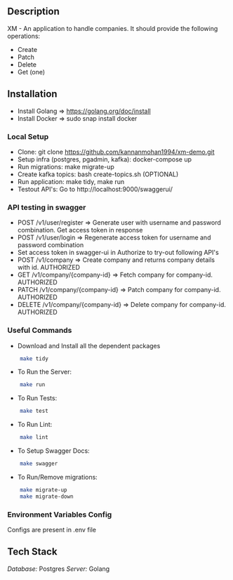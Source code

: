## Description
XM - An application to handle companies. It should provide the following operations:
- Create
- Patch
- Delete
- Get (one)

## Installation
- Install Golang => https://golang.org/doc/install
- Install Docker => sudo snap install docker

### Local Setup
- Clone: git clone https://github.com/kannanmohan1994/xm-demo.git
- Setup infra (postgres, pgadmin, kafka): docker-compose up 
- Run migrations: make migrate-up
- Create kafka topics: bash create-topics.sh (OPTIONAL)
- Run application: make tidy, make run 
- Testout API's: Go to http://localhost:9000/swaggerui/ 

### API testing in swagger
- POST /v1/user/register => Generate user with username and password combination. Get access token in response
- POST /v1/user/login => Regenerate access token for username and password combination
- Set access token in swagger-ui in Authorize to try-out following API's
- POST /v1/company => Create company and returns company details with id. AUTHORIZED
- GET /v1/company/{company-id} => Fetch company for company-id. AUTHORIZED
- PATCH /v1/company/{company-id} => Patch company for company-id. AUTHORIZED
- DELETE /v1/company/{company-id} => Delete company for company-id. AUTHORIZED

### Useful Commands
- Download and Install all the dependent packages
```bash
    make tidy
```
- To Run the Server:
```bash
    make run
```
- To Run Tests:
```bash
    make test
```
- To Run Lint:
```bash
    make lint
```
- To Setup Swagger Docs:
```bash
    make swagger
```
- To Run/Remove migrations:
```bash
    make migrate-up
    make migrate-down
```

### Environment Variables Config
Configs are present in .env file

## Tech Stack

*Database:* Postgres
*Server:* Golang
